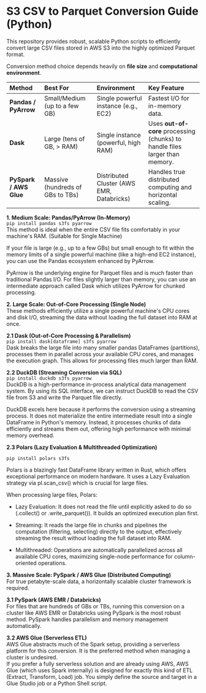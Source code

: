 # S3 CSV to Parquet Conversion Guide (Python) <br>
This repository provides robust, scalable Python scripts to efficiently convert large CSV files stored in AWS S3 into the highly optimized Parquet format. <br>

Conversion method choice depends heavily on **file size** and **computational environment**.<br>

| Method | Best For | Environment | Key Feature |
| :--- | :--- | :--- | :--- |
| **Pandas / PyArrow** | Small/Medium (up to a few GB) | Single powerful instance (e.g., EC2) | Fastest I/O for in-memory data. |
| **Dask** | Large (tens of GB, > RAM) | Single instance (powerful, high RAM) | Uses **out-of-core** processing (chunks) to handle files larger than memory. |
| **PySpark / AWS Glue** | Massive (hundreds of GBs to TBs) | Distributed Cluster (AWS EMR, Databricks) | Handles true distributed computing and horizontal scaling. |


**1. Medium Scale: Pandas/PyArrow (In-Memory)<br>**
`pip install pandas s3fs pyarrow`<br>
This method is ideal when the entire CSV file fits comfortably in your machine's RAM. (Suitable for Single Machine)<br>

If your file is large (e.g., up to a few GBs) but small enough to fit within the memory limits of a single powerful machine (like a high-end EC2 instance), you can use the Pandas ecosystem enhanced by PyArrow.<br>

PyArrow is the underlying engine for Parquet files and is much faster than traditional Pandas I/O. For files slightly larger than memory, you can use an intermediate approach called Dask which utilizes PyArrow for chunked processing.<br>


**2. Large Scale: Out-of-Core Processing (Single Node)<br>**
These methods efficiently utilize a single powerful machine's CPU cores and disk I/O, streaming the data without loading the full dataset into RAM at once.<br>

**2.1 Dask (Out-of-Core Processing & Parallelism)<br>**
`pip install dask[dataframe] s3fs pyarrow`<br>
Dask breaks the large file into many smaller pandas DataFrames (partitions), processes them in parallel across your available CPU cores, and manages the execution graph. This allows for processing files much larger than RAM.<br>

**2.2 DuckDB (Streaming Conversion via SQL)** <br>
`pip install duckdb s3fs pyarrow`<br>
DuckDB is a high-performance in-process analytical data management system. By using its SQL interface, we can instruct DuckDB to read the CSV file from S3 and write the Parquet file directly.<br>

DuckDB excels here because it performs the conversion using a streaming process. It does not materialize the entire intermediate result into a single DataFrame in Python's memory. Instead, it processes chunks of data efficiently and streams them out, offering high performance with minimal memory overhead.<br>

**2.3 Polars (Lazy Evaluation & Multithreaded Optimization)<br>**

`pip install polars s3fs` <br>

Polars is a blazingly fast DataFrame library written in Rust, which offers exceptional performance on modern hardware. It uses a Lazy Evaluation strategy via pl.scan_csv() which is crucial for large files.<br>

When processing large files, Polars:<br>

- Lazy Evaluation: It does not read the file until explicitly asked to do so (.collect() or .write_parquet()). It builds an optimized execution plan first.<br>

- Streaming: It reads the large file in chunks and pipelines the computation (filtering, selecting) directly to the output, effectively streaming the result without loading the full dataset into RAM.<br>

- Multithreaded: Operations are automatically parallelized across all available CPU cores, maximizing single-node performance for column-oriented operations.<br>


**3. Massive Scale: PySpark / AWS Glue (Distributed Computing)<br>**
For true petabyte-scale data, a horizontally scalable cluster framework is required.<br>

<t>**3.1 PySpark (AWS EMR / Databricks)<br>**
For files that are hundreds of GBs or TBs, running this conversion on a cluster like AWS EMR or Databricks using PySpark is the most robust method. PySpark handles parallelism and memory management automatically.<br>

<t>**3.2 AWS Glue (Serverless ETL)<br>**
AWS Glue abstracts much of the Spark setup, providing a serverless platform for this conversion. It is the preferred method when managing a cluster is undesired.<br>
If you prefer a fully serverless solution and are already using AWS, AWS Glue (which uses Spark internally) is designed for exactly this kind of ETL (Extract, Transform, Load) job. You simply define the source and target in a Glue Studio job or a Python Shell script.<br>
